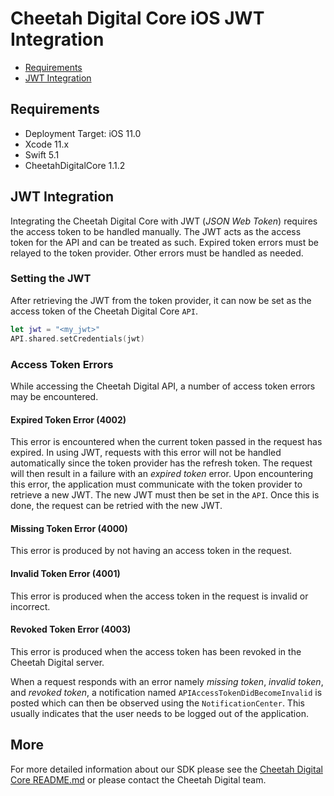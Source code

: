 # Cheetah Digital Core iOS JWT Integration

- [Requirements](#requirements)
- [JWT Integration](#usage)

## Requirements
* Deployment Target: iOS 11.0
* Xcode 11.x
* Swift 5.1
* CheetahDigitalCore 1.1.2

## JWT Integration
Integrating the Cheetah Digital Core with JWT (*JSON Web Token*) requires the access token to be handled manually. The JWT acts as the access token for the API and can be treated as such. Expired token errors must be relayed to the token provider. Other errors must be handled as needed.

### Setting the JWT
After retrieving the JWT from the token provider, it can now be set as the access token of the Cheetah Digital Core `API`.

```swift
let jwt = "<my_jwt>"
API.shared.setCredentials(jwt)
```

### Access Token Errors
While accessing the Cheetah Digital API, a number of access token errors may be encountered.

#### Expired Token Error (4002)
This error is encountered when the current token passed in the request has expired. In using JWT, requests with this error will not be handled automatically since the token provider has the refresh token. The request will then result in a failure with an *expired token* error. Upon encountering this error, the application must communicate with the token provider to retrieve a new JWT. The new JWT must then be set in the `API`. Once this is done, the request can be retried with the new JWT.

#### Missing Token Error (4000)
This error is produced by not having an access token in the request.

#### Invalid Token Error (4001)
This error is produced when the access token in the request is invalid or incorrect.

#### Revoked Token Error (4003)
This error is produced when the access token has been revoked in the Cheetah Digital server.

When a request responds with an error namely *missing token*, *invalid token*, and *revoked token*, a notification named `APIAccessTokenDidBecomeInvalid` is posted which can then be observed using the `NotificationCenter`. This usually indicates that the user needs to be logged out of the application.

## More
For more detailed information about our SDK please see the [Cheetah Digital Core README.md] or please contact the Cheetah Digital team.

[Cheetah Digital Core README.md]: (README.md)